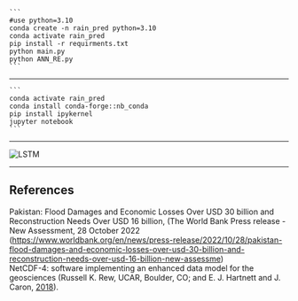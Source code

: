 ````
```
#use python=3.10
conda create -n rain_pred python=3.10
conda activate rain_pred
pip install -r requirments.txt
python main.py
python ANN_RE.py
```
````

-----

````
```
conda activate rain_pred
conda install conda-forge::nb_conda
pip install ipykernel
jupyter notebook
```
````

-----

![LSTM](https://github.com/irfan112/Enhancing-Heavy-Rainfall-Prediction/assets/34466333/d088144c-b64d-480d-bb18-406bae2cc81b)


-----

## References

Pakistan: Flood Damages and Economic Losses Over USD 30 billion and Reconstruction Needs Over USD 16 billion, 
(The World Bank Press release - New Assessment, 28 October 2022 (https://www.worldbank.org/en/news/press-release/2022/10/28/pakistan-flood-damages-and-economic-losses-over-usd-30-billion-and-reconstruction-needs-over-usd-16-billion-new-assessme) 
<br/>
NetCDF-4: software implementing an enhanced data model for the geosciences
(Russell K. Rew, UCAR, Boulder, CO; and E. J. Hartnett and J. Caron, [2018](https://ams.confex.com/ams/Annual2006/techprogram/paper_104931.htm)).

